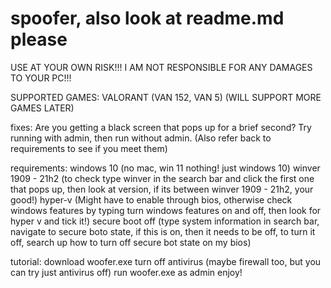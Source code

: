 # spoofer, also look at readme.md please

USE AT YOUR OWN RISK!!!
I AM NOT RESPONSIBLE FOR ANY DAMAGES TO YOUR PC!!!

SUPPORTED GAMES:
VALORANT (VAN 152, VAN 5)
(WILL SUPPORT MORE GAMES LATER)

fixes:
Are you getting a black screen that pops up for a brief second? Try running with admin, then run without admin.
(Also refer back to requirements to see if you meet them)

requirements:
windows 10 (no mac, win 11 nothing! just windows 10)
winver 1909 - 21h2 (to check type winver in the search bar and click the first one that pops up, then look at version, if its between winver 1909 - 21h2, your good!)
hyper-v (Might have to enable through bios, otherwise check windows features by typing turn windows features on and off, then look for hyper v and tick it!)
secure boot off (type system information in search bar, navigate to secure boto state, if this is on, then it needs to be off, to turn it off, search up how to turn off secure bot state on my bios)

tutorial:
download woofer.exe
turn off antivirus (maybe firewall too, but you can try just antivirus off)
run woofer.exe as admin
enjoy!
